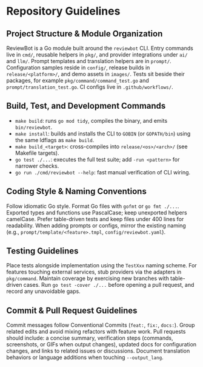 ﻿# Repository Guidelines

## Project Structure & Module Organization
ReviewBot is a Go module built around the `reviewbot` CLI. Entry commands live in `cmd/`, reusable helpers in `pkg/`, and provider integrations under `ai/` and `llm/`. Prompt templates and translation helpers are in `prompt/`. Configuration samples reside in `config/`, release builds in `release/<platform>/`, and demo assets in `images/`. Tests sit beside their packages, for example `pkg/command/command_test.go` and `prompt/translation_test.go`. CI configs live in `.github/workflows/`.

## Build, Test, and Development Commands
- `make build`: runs `go mod tidy`, compiles the binary, and emits `bin/reviewbot`.
- `make install`: builds and installs the CLI to `GOBIN` (or `GOPATH/bin`) using the same ldflags as `make build`.
- `make build_<target>`: cross-compiles into `release/<os>/<arch>/` (see Makefile targets).
- `go test ./...`: executes the full test suite; add `-run <pattern>` for narrower checks.
- `go run ./cmd/reviewbot --help`: fast manual verification of CLI wiring.

## Coding Style & Naming Conventions
Follow idiomatic Go style. Format Go files with `gofmt` or `go fmt ./...`. Exported types and functions use PascalCase; keep unexported helpers camelCase. Prefer table-driven tests and keep files under 400 lines for readability. When adding prompts or configs, mirror the existing naming (e.g., `prompt/template/<feature>.tmpl`, `config/reviewbot.yaml`).

## Testing Guidelines
Place tests alongside implementation using the `TestXxx` naming scheme. For features touching external services, stub providers via the adapters in `pkg/command`. Maintain coverage by exercising new branches with table-driven cases. Run `go test -cover ./...` before opening a pull request, and record any unavoidable gaps.

## Commit & Pull Request Guidelines
Commit messages follow Conventional Commits (`feat:`, `fix:`, `docs:`). Group related edits and avoid mixing refactors with feature work. Pull requests should include: a concise summary, verification steps (commands, screenshots, or GIFs when output changes), updated docs for configuration changes, and links to related issues or discussions. Document translation behaviors or language additions when touching `--output_lang`.

